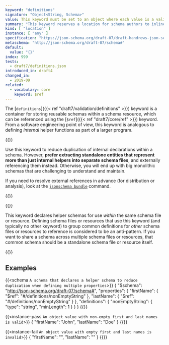 ```yaml
---
keyword: "definitions"
signature: "Object<String, Schema>"
value: This keyword must be set to an object where each value is a valid JSON Schema
summary: "This keyword reserves a location for schema authors to inline reusable JSON Schemas into a more general schema."
kind: [ "location" ]
instance: [ "any" ]
specification: "https://json-schema.org/draft-07/draft-handrews-json-schema-validation-01#rfc.section.9"
metaschema: "http://json-schema.org/draft-07/schema#"
default:
  value: "{}"
index: 999
tests:
  - draft7/definitions.json
introduced_in: draft4
changed_in:
  - 2019-09
related:
  - vocabulary: core
    keyword: $ref
---
```


The [`definitions`]({{< ref "draft7/validation/definitions" >}}) keyword is a
container for storing reusable schemas within a schema resource, which can be
referenced using the [`$ref`]({{< ref "draft7/core/ref" >}}) keyword. From a
software engineering point of view, this keyword is analogous to defining
_internal_ helper functions as part of a larger program.

{{<best-practice>}}

Use this keyword to reduce duplication of internal declarations within a
schema. However, **prefer extracting standalone entities that represent more
than just internal helpers into separate schema files**, and externally
referencing them instead. Otherwise, you will end up with big monolithic
schemas that are challenging to understand and maintain.

If you need to resolve external references in advance (for distribution or
analysis), look at the [`jsonschema
bundle`](https://github.com/sourcemeta/jsonschema/blob/main/docs/bundle.markdown)
command.

{{</best-practice>}}

{{<common-pitfall>}}

This keyword declares helper schemas for use _within_ the same schema file or
resource.  Defining schema files or resources that use this keyword (and
typically no other keyword) to group common definitions for _other_ schema
files or resources to reference is considered to be an anti-pattern. If you
want to share a schema across multiple schema files or resources, that common
schema should be a standalone schema file or resource itself.

{{</common-pitfall>}}

## Examples

{{<schema `A schema that declares a helper schema to reduce duplication when defining multiple properties`>}}
{
  "$schema": "http://json-schema.org/draft-07/schema#",
  "properties": {
    "firstName": { "$ref": "#/definitions/nonEmptyString" },
    "lastName": { "$ref": "#/definitions/nonEmptyString" }
  },
  "definitions": {
    "nonEmptyString": {
      "type": "string",
      "minLength": 1
    }
  }
}
{{</schema>}}

{{<instance-pass `An object value with non-empty first and last names is valid`>}}
{ "firstName": "John", "lastName": "Doe" }
{{</instance-pass>}}

{{<instance-fail `An object value with empty first and last names is invalid`>}}
{ "firstName": "", "lastName": "" }
{{</instance-fail>}}
